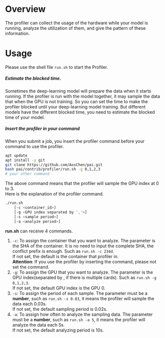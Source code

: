 # Overview
The profiler can collect the usage of the hardware while your model is
running, analyze the utilization of them, and give the pattern of these
information.
# Usage
Please use the shell file `run.sh` to start the Profiler.  
##### Estimate the blocked time.
Sometimes the deep-learning model will prepare the data when it starts
running. If the profiler is run with the model together, it may sample
the data that when the GPU is not training. So you can set the time to
make the profiler blocked until your deep-learning model training. But
different models have the different blocked time, you need to estimate
the blocked time of your model.
##### Insert the profiler in your command
When you submit a job, you insert the profiler command before your
command to use the profiler.  
```bash
apt update
apt install -y git
git clone https://github.com/AosChen/pai.git
bash pai/contrib/profiler/run.sh -g 0,1,2,3
# your other command
``` 
The above command means that the profiler will sample the GPU index at 0
to 3.  
Here is the explanation of the profiler command.

```bash
./run.sh
    [-c <container_id>]
    [-g <GPU index separated by ','>]
    [-s <sample period>]
    [-a <analyze period>]
```
**run.sh** can receive 4 commands.
1. `-c`: To assign the container that you want to analyze. The parameter
   is the SHA of the container. It is no need to input the complete SHA,
   the conflict prefix is enough. Such as `run.sh -c 234d`.  
   If not set, the default is the container that profiler in.  
   **Attention**: If you use the profiler by inserting the command,
   please not set the command.
2. `-g`: To assign the GPU that you want to analyze. The parameter is
   the GPU index(separated by , if there is multiple cards). Such as
   `run.sh -g 0,1,2,3`.  
   If not set, the default GPU index is the GPU 0.
3. `-s`: To assign the period of each sample. The parameter must be a
   **number**, such as `run.sh -s 0.03`, it means the profiler will
   sample the data each 0.03s.  
   If not set, the default sampling period is 0.02s.
4. `-a`: To assign how often to analyze the sampling data. The parameter
   must be a **number**, such as `run.sh -a 5`, it means the profiler
   will analyze the data each 5s.  
   If not set, the default analyzing period is 10s.

